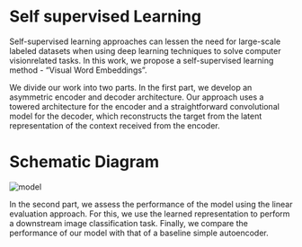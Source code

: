 # Self supervised Learning

Self-supervised learning approaches can lessen the need for large-scale labeled datasets when using deep learning techniques to solve computer visionrelated tasks. In this work, we propose a self-supervised learning method - “Visual Word Embeddings”. 

We divide our work into two parts. In the first part, we develop an asymmetric encoder and decoder architecture. Our approach uses a towered architecture for the encoder and a straightforward convolutional model for the decoder, which reconstructs the target from the latent representation of the context received from the encoder.

# Schematic Diagram
![model](https://user-images.githubusercontent.com/51476618/220179502-0a945752-8cd8-48ba-8235-853f4a6d8c44.png)

In the second part, we assess the performance of the model using the linear evaluation approach. For this, we use the learned representation to perform a downstream
image classification task. Finally, we compare the performance of our model with that of a baseline simple autoencoder.

